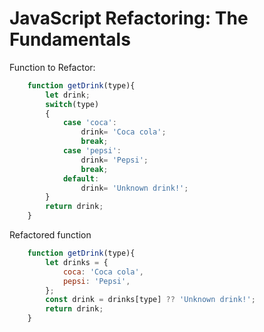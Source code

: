 # JavaScript Refactoring: The Fundamentals
Function to Refactor:
```js
    function getDrink(type){
        let drink;
        switch(type)
        {
            case 'coca':
                drink= 'Coca cola';
                break;
            case 'pepsi':
                drink= 'Pepsi';
                break;
            default:
                drink= 'Unknown drink!';
        }
        return drink;
    }
```

Refactored function
```js
    function getDrink(type){
        let drinks = {
            coca: 'Coca cola',
            pepsi: 'Pepsi',
        };
        const drink = drinks[type] ?? 'Unknown drink!';
        return drink;
    }
```